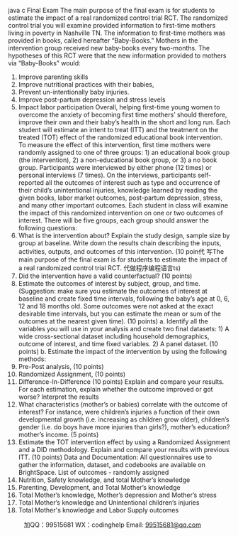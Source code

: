 java c
Final Exam 
The main purpose of the final exam is for students to estimate the impact of a real randomized control trial RCT. The randomized control trial you will examine provided information to first-time mothers living in poverty in Nashville TN. The information to first-time mothers was provided in books, called hereafter “Baby-Books.” Mothers in the intervention group received new baby-books every two-months. The hypotheses of this RCT were that the new information provided to mothers via “Baby-Books” would:
1.   Improve parenting skills
2.   Improve nutritional practices with their babies,
3.   Prevent un-intentionally baby injuries.
4.   Improve post-partum depression and stress levels
5.   Impact labor participation
Overall, helping first-time young women to overcome the anxiety of becoming first time mothers’ should therefore, improve their own and their baby’s health in the short and long run.
Each student will estimate an intent to treat (ITT) and the treatment on the treated (TOT) effect of the randomized educational book intervention. To measure the effect of this intervention, first time mothers were randomly assigned to one of three groups: 1) an educational book group (the intervention), 2) a non-educational book group, or 3) a no book group. Participants were interviewed by either phone (12 times) or personal interviews (7 times).
On the interviews, participants self-reported all the outcomes of interest such as type and occurrence of their child’s unintentional injuries, knowledge learned by reading the given books, labor market outcomes, post-partum depression, stress, and many other important outcomes.
Each student in class will examine the impact of this randomized intervention on one or two outcomes of interest. 
There will be five groups, each group should answer the following questions:
1.   What is the intervention about? Explain the study design, sample size by group at baseline. Write down the results chain describing the inputs, activities, outputs, and outcomes of this intervention.    (10 poin代 写The main purpose of the final exam is for students to estimate the impact of a real randomized control trial RCT.
代做程序编程语言ts)
2.   Did the intervention have a valid counterfactual? (10 points)
3.   Estimate the outcomes of interest by subject, group, and time. (Suggestion: make sure you estimate the outcomes of interest at baseline and create fixed time intervals, following the baby’s age at 0, 6, 12 and 18 months old. Some outcomes were not asked at the exact desirable time intervals, but you can estimate the mean or sum of the outcomes at the nearest given time). (10 points)
a.   Identify all the variables you will use in your analysis and create two final datasets: 1) A wide cross-sectional dataset including household demographics, outcome of interest, and time fixed variables. 2) A panel dataset. (10 points)
b.   Estimate the impact of the intervention by using the following methods:
1.   Pre-Post analysis, (10 points)
2.   Randomized Assignment, (10 points)
3.   Difference-In-Difference (10 points)
Explain and compare your results. For each estimation, explain whether the outcome improved or got worse? Interpret the results
4.   What characteristics (mother’s or babies) correlate with the outcome of interest? For instance, were children’s injuries a function of their own developmental growth (i.e. increasing as children grow older), children’s gender (i.e. do boys have more injuries than girls?), mother’s education? mother’s income. (5 points)
5.   Estimate the TOT intervention effect by using a Randomized Assignment and a DID methodology. Explain and compare your results with previous ITT. (10 points)
Data and Documentation: All questionnaires use to gather the information, dataset, and codebooks are available on BrightSpace.
List of outcomes - randomly assigned 
1.   Nutrition, Safety knowledge, and total Mother’s knowledge
2.   Parenting, Development, and Total Mother’s knowledge
3.   Total Mother’s knowledge, Mother’s depression and Mother’s stress
4.   Total Mother’s knowledge and Unintentional children’s injuries
5.   Total Mother's knowledge and Labor Supply outcomes



         
加QQ：99515681  WX：codinghelp  Email: 99515681@qq.com
